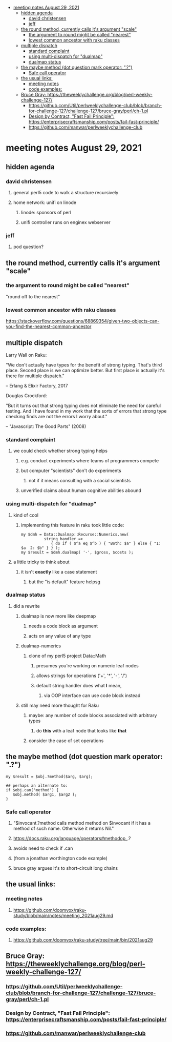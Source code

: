 - [meeting notes August 29, 2021](#orgbfe2531)
  - [hidden agenda](#orgdc17749)
    - [david christensen](#org0ab0e1f)
    - [jeff](#orgf129cc4)
  - [the round method, currently calls it's argument "scale"](#orgaa90b80)
    - [the argument to round might be called "nearest"](#orgc2c73fd)
    - [lowest common ancestor with raku classes](#org630bf65)
  - [multiple dispatch](#org9216e57)
    - [standard complaint](#orgb6b46e0)
    - [using multi-dispatch for "dualmap"](#org3cb45cd)
    - [dualmap status](#orgb4033b0)
  - [the maybe method (dot question mark operator: ".?")](#orga464252)
    - [Safe call operator](#org06ca830)
  - [the usual links:](#org76303ee)
    - [meeting notes](#orgbf13610)
    - [code examples:](#org4e82751)
  - [Bruce Gray:  <https://theweeklychallenge.org/blog/perl-weekly-challenge-127/>](#orgedeb071)
    - [<https://github.com/Util/perlweeklychallenge-club/blob/branch-for-challenge-127/challenge-127/bruce-gray/perl/ch-1.pl>](#org68ac753)
    - [Design by Contract, "Fast Fail Principle": <https://enterprisecraftsmanship.com/posts/fail-fast-principle/>](#org9c858d0)
    - [<https://github.com/manwar/perlweeklychallenge-club>](#orgc64c212)


<a id="orgbfe2531"></a>

# meeting notes August 29, 2021


<a id="orgdc17749"></a>

## hidden agenda


<a id="org0ab0e1f"></a>

### david christensen

1.  general perl5 code to walk a structure recursively

2.  home network: unifi on linode

    1.  linode: sponsors of perl
    
    2.  unifi controller runs on enginex webserver


<a id="orgf129cc4"></a>

### jeff

1.  pod question?


<a id="orgaa90b80"></a>

## the round method, currently calls it's argument "scale"


<a id="orgc2c73fd"></a>

### the argument to round might be called "nearest"

"round off to the nearest"


<a id="org630bf65"></a>

### lowest common ancestor with raku classes

<https://stackoverflow.com/questions/68869354/given-two-objects-can-you-find-the-nearest-common-ancestor>


<a id="org9216e57"></a>

## multiple dispatch

Larry Wall on Raku:

"We don't actually have types for the benefit of strong typing. That's third place. Second place is we can optimize better. But first place is actually it's there for multiple dispatch."

&#x2013; Erlang & Elixir Factory, 2017

Douglas Crockford:

"But it turns out that strong typing does not eliminate the need for careful testing. And I have found in my work that the sorts of errors that strong type checking finds are not the errors I worry about."

&#x2013; "Javascript: The Good Parts" (2008)


<a id="orgb6b46e0"></a>

### standard complaint

1.  we could check whether strong typing helps

    1.  e.g. conduct experiments where teams of programmers compete
    
    2.  but computer "scientists" don't do experiments
    
        1.  not if it means consulting with a social scientists
    
    3.  unverified claims about human cognitive abilities abound


<a id="org3cb45cd"></a>

### using multi-dispatch for "dualmap"

1.  kind of cool

    1.  implementing this feature in raku took little code:
    
        ```perl6
        my $dmh = Data::Dualmap::Recurse::Numerics.new( 
                  string_handler => 
                     { do if ( $^a eq $^b ) { "Both: $a" } else { "1: $a  2: $b" } } );
        my $result = $dmh.dualmap( '-', $gross, $costs );
        ```

2.  a little tricky to think about

    1.  it isn't **exactly** like a case statement
    
        1.  but the "is default" feature helpsg


<a id="orgb4033b0"></a>

### dualmap status

1.  did a rewrite

    1.  dualmap is now more like deepmap
    
        1.  needs a code block as argument
        
        2.  acts on any value of any type
    
    2.  dualmap-numerics
    
        1.  clone of my perl5 project Data::Math
        
            1.  presumes you're working on numeric leaf nodes
            
            2.  allows strings for operations ('+', '\*', '-', '/')
            
            3.  default string handler does what **I** mean,
            
                1.  via OOP interface can use code block instead
    
    3.  still may need more thought for Raku
    
        1.  maybe: any number of code blocks associated with arbitrary types
        
            1.  do **this** with a leaf node that looks like **that**
        
        2.  consider the case of set operations


<a id="orga464252"></a>

## the maybe method (dot question mark operator: ".?")

```perl6
my $result = $obj.?method($arg, $arg);

## perhaps an alternate to:
if $obj.can('method') {
   $obj.method( $arg1, $arg2 );
}
```


<a id="org06ca830"></a>

### Safe call operator

1.  "$invocant.?method calls method method on $invocant if it has a method of such name. Otherwise it returns Nil."

2.  <https://docs.raku.org/language/operators#methodop>\_.?

3.  avoids need to check if .can

4.  (from a jonathan worthington code example)

5.  bruce gray argues it's to short-circuit long chains


<a id="org76303ee"></a>

## the usual links:


<a id="orgbf13610"></a>

### meeting notes

1.  <https://github.com/doomvox/raku-study/blob/main/notes/meeting_2021aug29.md>


<a id="org4e82751"></a>

### code examples:

1.  <https://github.com/doomvox/raku-study/tree/main/bin/2021aug29>


<a id="orgedeb071"></a>

## Bruce Gray:  <https://theweeklychallenge.org/blog/perl-weekly-challenge-127/>


<a id="org68ac753"></a>

### <https://github.com/Util/perlweeklychallenge-club/blob/branch-for-challenge-127/challenge-127/bruce-gray/perl/ch-1.pl>


<a id="org9c858d0"></a>

### Design by Contract, "Fast Fail Principle": <https://enterprisecraftsmanship.com/posts/fail-fast-principle/>


<a id="orgc64c212"></a>

### <https://github.com/manwar/perlweeklychallenge-club>
